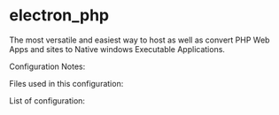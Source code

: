 # electron_php
The most versatile and easiest way to host as well as convert PHP Web Apps and sites to Native windows Executable Applications.

Configuration Notes:

Files used in this configuration:

List of configuration: 